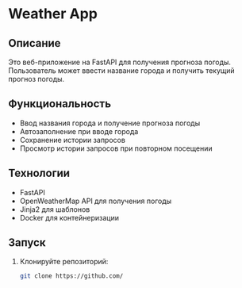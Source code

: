 # Weather App

## Описание

Это веб-приложение на FastAPI для получения прогноза погоды. Пользователь может ввести название города и получить текущий прогноз погоды.

## Функциональность

- Ввод названия города и получение прогноза погоды
- Автозаполнение при вводе города
- Сохранение истории запросов
- Просмотр истории запросов при повторном посещении

## Технологии

- FastAPI
- OpenWeatherMap API для получения погоды
- Jinja2 для шаблонов
- Docker для контейнеризации

## Запуск

1. Клонируйте репозиторий:
   ```bash
   git clone https://github.com/

